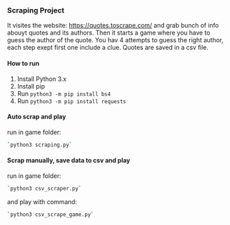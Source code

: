 ### Scraping Project

It visites the website: https://quotes.toscrape.com/ and grab bunch of info abouyt quotes and its authors. Then it starts a game where you have to guess the author of the quote. You hav 4 attempts to guess the right author, each step exept first one include a clue. Quotes are saved in a csv file.

#### How to run

1. Install Python 3.x
2. Install pip
3. Run `python3 -m pip install bs4`
4. Run `python3 -m pip install requests`

#### Auto scrap and play

run in game folder:

```bash
`python3 scraping.py`
```

#### Scrap manually, save data to csv and play

run in game folder:

```bash
`python3 csv_scraper.py`
```

and play with command:

```bash
`python3 csv_scrape_game.py`
```
